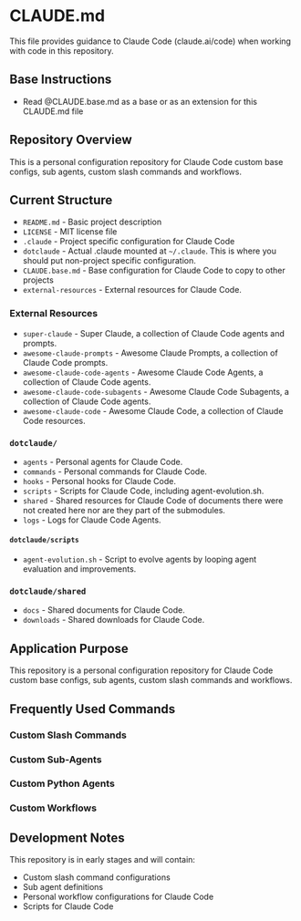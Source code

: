 # CLAUDE.md

This file provides guidance to Claude Code (claude.ai/code) when working with code in this repository.

## Base Instructions

- Read @CLAUDE.base.md as a base or as an extension for this CLAUDE.md file

## Repository Overview

This is a personal configuration repository for Claude Code custom base configs, sub agents, custom slash commands and workflows.

## Current Structure

- `README.md` - Basic project description
- `LICENSE` - MIT license file
- `.claude` - Project specific configuration for Claude Code
- `dotclaude` - Actual .claude mounted at `~/.claude`. This is where you should put non-project specific configuration.
- `CLAUDE.base.md` - Base configuration for Claude Code to copy to other projects
- `external-resources` - External resources for Claude Code.

### External Resources

- `super-claude` - Super Claude, a collection of Claude Code agents and prompts.
- `awesome-claude-prompts` - Awesome Claude Prompts, a collection of Claude Code prompts.
- `awesome-claude-code-agents` - Awesome Claude Code Agents, a collection of Claude Code agents.
- `awesome-claude-code-subagents` - Awesome Claude Code Subagents, a collection of Claude Code agents.
- `awesome-claude-code` - Awesome Claude Code, a collection of Claude Code resources.

### `dotclaude/`

- `agents` - Personal agents for Claude Code.
- `commands` - Personal commands for Claude Code.
- `hooks` - Personal hooks for Claude Code.
- `scripts` - Scripts for Claude Code, including agent-evolution.sh.
- `shared` - Shared resources for Claude Code of documents there were not created here nor are they part of the submodules.
- `logs` - Logs for Claude Code Agents.

#### `dotclaude/scripts`

- `agent-evolution.sh` - Script to evolve agents by looping agent evaluation and improvements.

### `dotclaude/shared`

- `docs` - Shared documents for Claude Code.
- `downloads` - Shared downloads for Claude Code.

## Application Purpose

This repository is a personal configuration repository for Claude Code custom base configs, sub agents, custom slash commands and workflows.

## Frequently Used Commands

### Custom Slash Commands

<!-- TODO: Add custom slash commands -->

### Custom Sub-Agents

<!-- TODO: Add custom sub-agents -->

### Custom Python Agents

<!-- TODO: Add custom python agents -->

### Custom Workflows

<!-- TODO: Add custom workflows -->

## Development Notes

This repository is in early stages and will contain:

- Custom slash command configurations
- Sub agent definitions
- Personal workflow configurations for Claude Code
- Scripts for Claude Code

